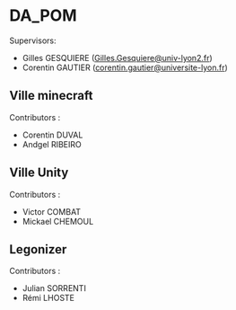 # DA_POM
Supervisors:
- Gilles GESQUIERE (Gilles.Gesquiere@univ-lyon2.fr)
- Corentin GAUTIER (corentin.gautier@universite-lyon.fr)

## Ville minecraft
Contributors : 
 - Corentin DUVAL
 - Andgel RIBEIRO
## Ville Unity
Contributors :
- Victor COMBAT
- Mickael CHEMOUL
## Legonizer
Contributors :
- Julian SORRENTI
- Rémi LHOSTE
